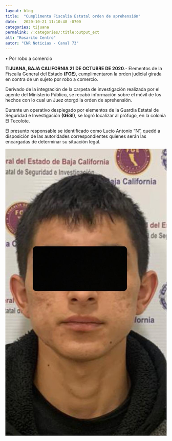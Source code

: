 ```yaml
---
layout: blog
title:  "Cumplimenta Fiscalía Estatal orden de aprehensión"
date:   2020-10-21 11:10:48 -0700
categories: tijuana
permalink: /:categories/:title:output_ext
alt: "Rosarito Centro"
autor: "CNR Noticias - Canal 73"
---
```


• Por robo a comercio

**TIJUANA, BAJA CALIFORNIA 21 DE OCTUBRE DE 2020**.- Elementos de la Fiscalía General del Estado **(FGE)**, cumplimentaron la orden judicial girada en contra de un sujeto por robo a comercio.

Derivado de la integración de la carpeta de investigación realizada por el agente del Ministerio Público, se recabó información sobre el móvil de los hechos con lo cual un Juez otorgó la orden de aprehensión.

Durante un operativo desplegado por elementos de la Guardia Estatal de Seguridad e Investigación **(GESI)**, se logró localizar al prófugo, en la colonia El Tecolote.

El presunto responsable se identificado como Lucio Antonio “N”, quedó a disposición de las autoridades correspondientes quienes serán las encargadas de determinar su situación legal.

<div id="carouselExampleSlidesOnly" class="carousel slide" data-ride="carousel">
  <div class="carousel-inner">
    <div class="carousel-item active">
       <img class="d-block w-100" src="/img/cnr/presunto.jpg" loading="lazy"  alt="Alerta sanitaria en playas de Tijuana">
    </div>
  </div>
</div>
